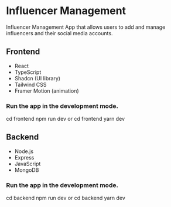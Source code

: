 
# Influencer Management
Influencer Management App that allows users to add and manage influencers and their social media accounts.

## Frontend
- React
- TypeScript
- Shadcn (UI library)
- Tailwind CSS
- Framer Motion (animation)

### Run the app in the development mode.
cd frontend npm run dev
or
cd frontend yarn dev


## Backend
- Node.js
- Express
- JavaScript
- MongoDB

### Run the app in the development mode.
cd backend npm run dev
or
cd backend yarn dev



